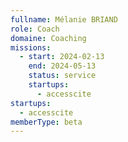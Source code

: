 ```yaml
---
fullname: Mélanie BRIAND
role: Coach
domaine: Coaching
missions:
  - start: 2024-02-13
    end: 2024-05-13
    status: service
    startups:
      - accesscite
startups:
  - accesscite
memberType: beta
---
```

